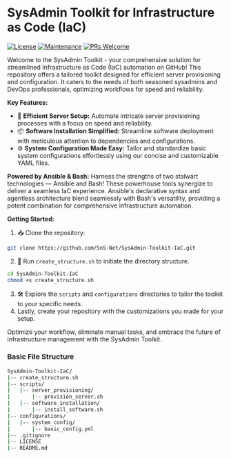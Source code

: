 # SysAdmin Toolkit for Infrastructure as Code (IaC)

[![License](https://img.shields.io/badge/License-MIT-blue.svg)](LICENSE)
[![Maintenance](https://img.shields.io/badge/Maintained-Yes-green.svg)](https://github.com/yourusername/SysAdmin-Toolkit-IaC/graphs/commit-activity)
[![PRs Welcome](https://img.shields.io/badge/PRs-Welcome-brightgreen.svg)](https://github.com/yourusername/SysAdmin-Toolkit-IaC/pulls)

Welcome to the SysAdmin Toolkit - your comprehensive solution for streamlined Infrastructure as Code (IaC) automation on GitHub! This repository offers a tailored toolkit designed for efficient server provisioning and configuration. It caters to the needs of both seasoned sysadmins and DevOps professionals, optimizing workflows for speed and reliability.

**Key Features:**

- 🚀 **Efficient Server Setup:** Automate intricate server provisioning processes with a focus on speed and reliability.
- 📦 **Software Installation Simplified:** Streamline software deployment with meticulous attention to dependencies and configurations.
- ⚙️ **System Configuration Made Easy:** Tailor and standardize basic system configurations effortlessly using our concise and customizable YAML files.

**Powered by Ansible & Bash:**
Harness the strengths of two stalwart technologies — Ansible and Bash! These powerhouse tools synergize to deliver a seamless IaC experience. Ansible's declarative syntax and agentless architecture blend seamlessly with Bash's versatility, providing a potent combination for comprehensive infrastructure automation.

**Getting Started:**

1. 📥 Clone the repository:
  ```bash
  git clone https://github.com/SnS-Net/SysAdmin-Toolkit-IaC.git
  ``` 
2. 🚀 Run `create_structure.sh` to initiate the directory structure.
  ```bash
  cd SysAdmin-Toolkit-IaC
  chmod +x create_structure.sh
  ```
3. 🛠 Explore the `scripts` and `configurations` directories to tailor the toolkit to your specific needs.
4. Lastly, create your repository with the customizations you made for your setup.

Optimize your workflow, eliminate manual tasks, and embrace the future of infrastructure management with the SysAdmin Toolkit.

### Basic File Structure

```bash
SysAdmin-Toolkit-IaC/
|-- create_structure.sh
|-- scripts/
|   |-- server_provisioning/
|       |-- provision_server.sh
|   |-- software_installation/
|       |-- install_software.sh
|-- configurations/
|   |-- system_config/
|       |-- basic_config.yml
|-- .gitignore
|-- LICENSE
|-- README.md
```
